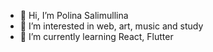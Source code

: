 - 👋 Hi, I’m Polina Salimullina
- 👀 I’m interested in web, art, music and study
- 🌱 I’m currently learning React, Flutter
